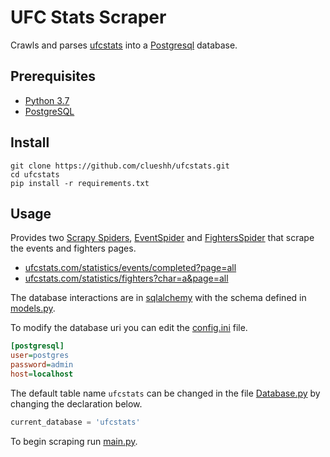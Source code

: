 # UFC Stats Scraper

Crawls and parses [ufcstats](http://www.ufcstats.com) 
into a [Postgresql](https://www.postgresql.org/) database.

## Prerequisites
* [Python 3.7](https://www.python.org/downloads/)
* [PostgreSQL](https://www.postgresql.org/)

## Install

```commandline
git clone https://github.com/clueshh/ufcstats.git
cd ufcstats
pip install -r requirements.txt
```

## Usage

Provides two [Scrapy Spiders](https://docs.scrapy.org/en/latest/topics/spiders.html),
[EventSpider](ScrapeUFC/spiders/EventSpider.py) and [FightersSpider](ScrapeUFC/spiders/FightSpider.py) 
that scrape the events and fighters pages.

* [ufcstats.com/statistics/events/completed?page=all](http://www.ufcstats.com/statistics/events/completed?page=all)
* [ufcstats.com/statistics/fighters?char=a&page=all](http://www.ufcstats.com/statistics/fighters?char=a&page=all)

The database interactions are in [sqlalchemy](https://www.sqlalchemy.org/) with the schema defined in
[models.py](Database/models.py).

To modify the database uri you can edit the [config.ini](Database/config.ini) file.

```ini
[postgresql]
user=postgres
password=admin
host=localhost
```

The default table name `ufcstats` can be changed in the file [Database.py](Database/Database.py) 
by changing the declaration below.

```python
current_database = 'ufcstats'
```

To begin scraping run [main.py](ScrapeUFC/main.py).
